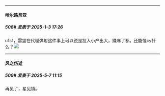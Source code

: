﻿
*****

####  哈尔路尼亚  
##### 508#       发表于 2025-1-3 17:26

u1s1，雷霆在代理弹射这件事上可以说是投入小产出大，赚麻了都。还能怪cy什么？<img src="https://static.stage1st.com/image/smiley/face2017/067.png" referrerpolicy="no-referrer">

*****

####  风之伤逝  
##### 509#       发表于 2025-5-7 11:15

再见了，星见镇。

